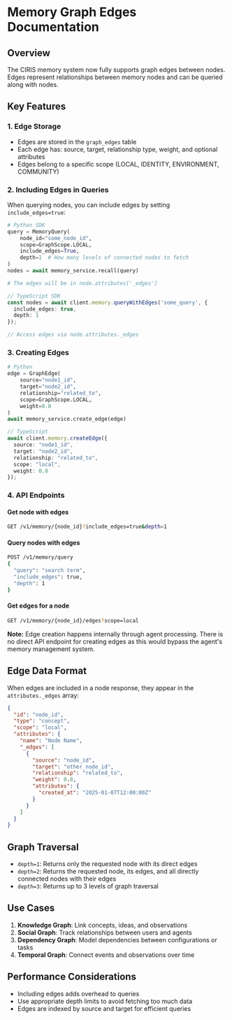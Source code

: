# Memory Graph Edges Documentation

## Overview

The CIRIS memory system now fully supports graph edges between nodes. Edges represent relationships between memory nodes and can be queried along with nodes.

## Key Features

### 1. Edge Storage
- Edges are stored in the `graph_edges` table
- Each edge has: source, target, relationship type, weight, and optional attributes
- Edges belong to a specific scope (LOCAL, IDENTITY, ENVIRONMENT, COMMUNITY)

### 2. Including Edges in Queries

When querying nodes, you can include edges by setting `include_edges=true`:

```python
# Python SDK
query = MemoryQuery(
    node_id="some_node_id",
    scope=GraphScope.LOCAL,
    include_edges=True,
    depth=1  # How many levels of connected nodes to fetch
)
nodes = await memory_service.recall(query)

# The edges will be in node.attributes['_edges']
```

```typescript
// TypeScript SDK
const nodes = await client.memory.queryWithEdges('some_query', {
  include_edges: true,
  depth: 1
});

// Access edges via node.attributes._edges
```

### 3. Creating Edges

```python
# Python
edge = GraphEdge(
    source="node1_id",
    target="node2_id",
    relationship="related_to",
    scope=GraphScope.LOCAL,
    weight=0.8
)
await memory_service.create_edge(edge)
```

```typescript
// TypeScript
await client.memory.createEdge({
  source: "node1_id",
  target: "node2_id",
  relationship: "related_to",
  scope: "local",
  weight: 0.8
});
```

### 4. API Endpoints

#### Get node with edges
```bash
GET /v1/memory/{node_id}?include_edges=true&depth=1
```

#### Query nodes with edges
```bash
POST /v1/memory/query
{
  "query": "search term",
  "include_edges": true,
  "depth": 1
}
```

#### Get edges for a node
```bash
GET /v1/memory/{node_id}/edges?scope=local
```

**Note:** Edge creation happens internally through agent processing. There is no direct API endpoint for creating edges as this would bypass the agent's memory management system.

## Edge Data Format

When edges are included in a node response, they appear in the `attributes._edges` array:

```json
{
  "id": "node_id",
  "type": "concept",
  "scope": "local",
  "attributes": {
    "name": "Node Name",
    "_edges": [
      {
        "source": "node_id",
        "target": "other_node_id",
        "relationship": "related_to",
        "weight": 0.8,
        "attributes": {
          "created_at": "2025-01-07T12:00:00Z"
        }
      }
    ]
  }
}
```

## Graph Traversal

- `depth=1`: Returns only the requested node with its direct edges
- `depth=2`: Returns the requested node, its edges, and all directly connected nodes with their edges
- `depth=3`: Returns up to 3 levels of graph traversal

## Use Cases

1. **Knowledge Graph**: Link concepts, ideas, and observations
2. **Social Graph**: Track relationships between users and agents
3. **Dependency Graph**: Model dependencies between configurations or tasks
4. **Temporal Graph**: Connect events and observations over time

## Performance Considerations

- Including edges adds overhead to queries
- Use appropriate depth limits to avoid fetching too much data
- Edges are indexed by source and target for efficient queries
